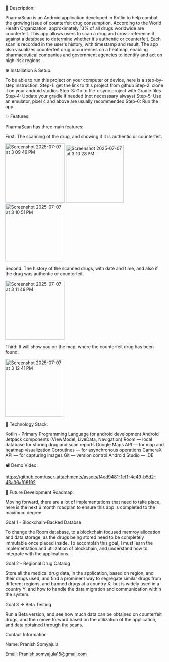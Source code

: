 🧬 Description:

PharmaScan is an Android application developed in Kotlin to help combat the growing issue of counterfeit drug consumption. According to the World Health Organization, approximately 13% of all drugs worldwide are counterfeit. This app allows users to scan a drug and cross-reference it against a database to determine whether it's authentic or counterfeit.
Each scan is recorded in the user's history, with timestamp and result. The app also visualizes counterfeit drug occurrences on a heatmap, enabling pharmaceutical companies and government agencies to identify and act on high-risk regions.

⚙️ Installation & Setup:

To be able to run this project on your computer or device, here is a step-by-step instruction:
Step-1: get the link to this project from github
Step-2: clone it on your android studios
Step-3: Go to file > sync project with Gradle files
Step-4: Update your gradle if needed (not necesssary always)
Step-5: Use an emulator, pixel 4 and above are usually recommended
Step-6: Run the app

✨ Features:

PharmaScan has three main features:

First: The scanning of the drug, and showing if it is authentic or counterfeit.

<img width="188" alt="Screenshot 2025-07-07 at 3 09 49 PM" src="https://github.com/user-attachments/assets/f842048b-dbc2-48a6-84b1-92d0bf5efb25" />
<img width="183" alt="Screenshot 2025-07-07 at 3 10 28 PM" src="https://github.com/user-attachments/assets/79ad603e-957f-41f9-87af-c950c9e04275" />
<img width="183" alt="Screenshot 2025-07-07 at 3 10 51 PM" src="https://github.com/user-attachments/assets/e9d3d4a2-9c00-48ab-8484-6e6ac3e04d30" />

Second: The history of the scanned drugs, with date and time, and also if the drug was authentic or counterfeit.

<img width="187" alt="Screenshot 2025-07-07 at 3 11 49 PM" src="https://github.com/user-attachments/assets/127635fa-1d1f-473a-b557-6d491448f1ad" />

Third: It will show you on the map, where the counterfeit drug has been found.

<img width="183" alt="Screenshot 2025-07-07 at 3 12 41 PM" src="https://github.com/user-attachments/assets/4a288cd9-4143-49c5-9517-804d693d3a41" />

🧰 Technology Stack:

Kotlin - Primary Programming Language for android development
Android Jetpack components (ViewModel, LiveData, Navigation)
Room — local database for storing drug and scan reports
Google Maps API — for map and heatmap visualization
Coroutines — for asynchronous operations
CameraX API — for capturing images
Git — version control
Android Studio — IDE

📽️ Demo Video:

https://github.com/user-attachments/assets/f4ed9481-1ef1-4c49-b5d2-43a06af09192

🚧 Future Development Roadmap:

Moving forward, there are a lot of implementations that need to take place, here is the next 6 month roadplan to ensure this app is completed to the maximum degree.

Goal 1 - Blockchain-Backed Databse

To change the Room database, to a blockchain focused memroy allocation and data storage, as the drugs being stored need to be completely immutable once placed inside. To accomplsh this goal, I must learn the implementation and utilization of blockchain, and understand how to integrate with the applications.

Goal 2 - Regional Drug Catalog 

Store all the medical drug data, in the application, based on region, and their drugs used, and find a prominent way to segregate similar drugs from different regions, and banned drugs at a country X, but is widely used in a country Y, and how to handle the data migration and communication within the system.

Goal 3 ->  Beta Testing

Run a Beta version, and see how much data can be obtained on counterfeit drugs, and then move forward based on the utilization of the application, and data obtained through the scans.



Contact Information:

Name: Pranish Somyajula

Email: Pranish.somyajula15@gmail.com













